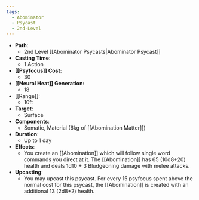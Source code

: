 ```yaml
---
tags:
  - Abominator
  - Psycast
  - 2nd-Level
---
```

- **Path**:
	- 2nd Level [[Abominator Psycasts|Abominator Psycast]]
- **Casting Time**:
	- 1 Action
- **[[Psyfocus]] Cost:**
	- 30
- **[[Neural Heat]] Generation:**
	- 18
- [[Range]]:
	- 10ft
- **Target**:
	- Surface
- **Components**:
	- Somatic, Material (6kg of [[Abomination Matter]])
- **Duration**:
	- Up to 1 day
- **Effects**:
	- You create an [[Abomination]] which will follow single word commands you direct at it. The [[Abomination]] has 65 (10d8+20) health and deals 1d10 + 3 Bludgeoning damage with melee attacks.
- **Upcasting**:
	- You may upcast this psycast. For every 15 psyfocus spent above the normal cost for this psycast, the [[Abomination]] is created with an additional 13 (2d8+2) health.
